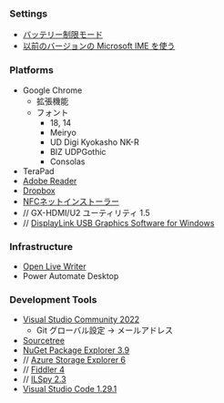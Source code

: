 ### Settings
* [バッテリー制限モード](https://learn.microsoft.com/ja-jp/surface/battery-limit)
* [以前のバージョンの Microsoft IME を使う](https://withtulpa.com/win10-ime-error/)

### Platforms
* Google Chrome
  * 拡張機能
  * フォント
    * 18, 14
    * Meiryo
    * UD Digi Kyokasho NK-R
    * BIZ UDPGothic
    * Consolas
* TeraPad
* [Adobe Reader](https://get.adobe.com/jp/reader/)
* [Dropbox](https://www.dropbox.com/)
* [NFCネットインストーラー](http://www.sony.co.jp/Products/felica/consumer/download/netinstaller.html)
* // GX-HDMI/U2 ユーティリティ 1.5
* // [DisplayLink USB Graphics Software for Windows](http://www.displaylink.com/downloads/windows)

### Infrastructure
* [Open Live Writer](https://www.microsoft.com/ja-jp/store/p/open-live-writer/9nblggh5279m)
* Power Automate Desktop

### Development Tools
* [Visual Studio Community 2022](https://visualstudio.microsoft.com/ja/vs/community/)
  * Git グローバル設定 → メールアドレス
* [Sourcetree](https://www.sourcetreeapp.com/)
* [NuGet Package Explorer 3.9](http://npe.codeplex.com/)
* // [Azure Storage Explorer 6](http://azurestorageexplorer.codeplex.com/)
* // [Fiddler 4](http://www.telerik.com/fiddler)
* // [ILSpy 2.3](http://ilspy.net/)
* [Visual Studio Code 1.29.1](https://code.visualstudio.com/download)
